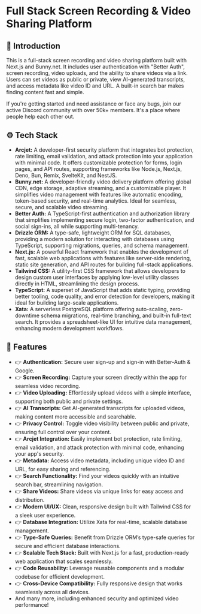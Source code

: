 # Full Stack Screen Recording & Video Sharing Platform

## 🤖 Introduction
This is a full-stack screen recording and video sharing platform built with Next.js and Bunny.net. It includes user authentication with "Better Auth", screen recording, video uploads, and the ability to share videos via a link. Users can set videos as public or private, view AI-generated transcripts, and access metadata like video ID and URL. A built-in search bar makes finding content fast and simple.

If you're getting started and need assistance or face any bugs, join our active Discord community with over 50k+ members. It's a place where people help each other out.

## ⚙️ Tech Stack

* **Arcjet:** A developer-first security platform that integrates bot protection, rate limiting, email validation, and attack protection into your application with minimal code. It offers customizable protection for forms, login pages, and API routes, supporting frameworks like Node.js, Next.js, Deno, Bun, Remix, SvelteKit, and NestJS.
* **Bunny.net:** A developer-friendly video delivery platform offering global CDN, edge storage, adaptive streaming, and a customizable player. It simplifies video management with features like automatic encoding, token-based security, and real-time analytics. Ideal for seamless, secure, and scalable video streaming.
* **Better Auth:** A TypeScript-first authentication and authorization library that simplifies implementing secure login, two-factor authentication, and social sign-ins, all while supporting multi-tenancy.
* **Drizzle ORM:** A type-safe, lightweight ORM for SQL databases, providing a modern solution for interacting with databases using TypeScript, supporting migrations, queries, and schema management.
* **Next.js:** A powerful React framework that enables the development of fast, scalable web applications with features like server-side rendering, static site generation, and API routes for building full-stack applications.
* **Tailwind CSS:** A utility-first CSS framework that allows developers to design custom user interfaces by applying low-level utility classes directly in HTML, streamlining the design process.
* **TypeScript:** A superset of JavaScript that adds static typing, providing better tooling, code quality, and error detection for developers, making it ideal for building large-scale applications.
* **Xata:** A serverless PostgreSQL platform offering auto-scaling, zero-downtime schema migrations, real-time branching, and built-in full-text search. It provides a spreadsheet-like UI for intuitive data management, enhancing modern development workflows.

## 🔋 Features

* 👉 **Authentication:** Secure user sign-up and sign-in with Better-Auth & Google.
* 👉 **Screen Recording:** Capture your screen directly within the app for seamless video recording.
* 👉 **Video Uploading:** Effortlessly upload videos with a simple interface, supporting both public and private settings.
* 👉 **AI Transcripts:** Get AI-generated transcripts for uploaded videos, making content more accessible and searchable.
* 👉 **Privacy Control:** Toggle video visibility between public and private, ensuring full control over your content.
* 👉 **Arcjet Integration:** Easily implement bot protection, rate limiting, email validation, and attack protection with minimal code, enhancing your app's security.
* 👉 **Metadata:** Access video metadata, including unique video ID and URL, for easy sharing and referencing.
* 👉 **Search Functionality:** Find your videos quickly with an intuitive search bar, streamlining navigation.
* 👉 **Share Videos:** Share videos via unique links for easy access and distribution.
* 👉 **Modern UI/UX:** Clean, responsive design built with Tailwind CSS for a sleek user experience.
* 👉 **Database Integration:** Utilize Xata for real-time, scalable database management.
* 👉 **Type-Safe Queries:** Benefit from Drizzle ORM’s type-safe queries for secure and efficient database interactions.
* 👉 **Scalable Tech Stack:** Built with Next.js for a fast, production-ready web application that scales seamlessly.
* 👉 **Code Reusability:** Leverage reusable components and a modular codebase for efficient development.
* 👉 **Cross-Device Compatibility:** Fully responsive design that works seamlessly across all devices.
* And many more, including enhanced security and optimized video performance!
